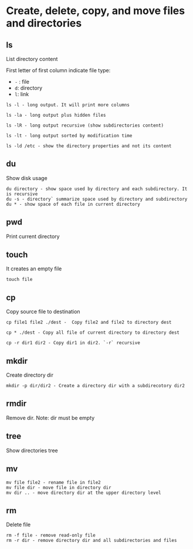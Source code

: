 # Create, delete, copy, and move files and directories

## ls
List directory content

First letter of first column indicate file type:
* `-` : file
* `d`: directory
* `l`: link

```
ls -l - long output. It will print more columns 

ls -la - long output plus hidden files

ls -lR - long output recursive (show subdirectories content)

ls -lt - long output sorted by modification time

ls -ld /etc - show the directory properties and not its content
```

## du
Show disk usage
```
du directory - show space used by directory and each subdirectory. It is recursive
du -s - directory` summarize space used by directory and subdirectory
du * - show space of each file in current directory
```

## pwd 
Print current directory

## touch
It creates an empty file
```
touch file
```

## cp
Copy source file to destination
```
cp file1 file2 ./dest -  Copy file2 and file2 to directory dest

cp * ./dest - Copy all file of current directory to directory dest

cp -r dir1 dir2 - Copy dir1 in dir2. `-r` recursive
```

## mkdir
Create directory dir
```
mkdir -p dir/dir2 - Create a directory dir with a subdirecotory dir2
```

## rmdir
Remove dir. Note: dir must be empty

## tree
Show directories tree

## mv
```
mv file file2 - rename file in file2
mv file dir - move file in directory dir
mv dir .. - move directory dir at the upper directory level
```

## rm
Delete file
```
rm -f file - remove read-only file
rm -r dir - remove directory dir and all subdirectories and files
```